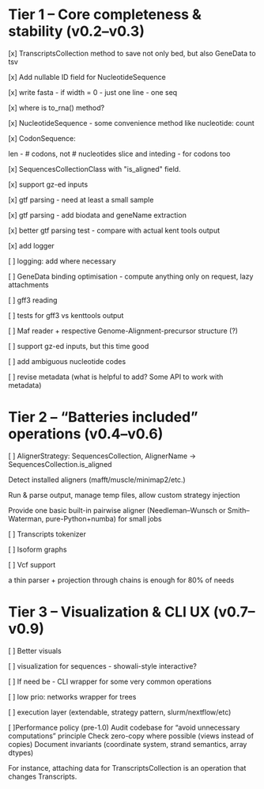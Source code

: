 # Tier 1 – Core completeness & stability (v0.2–v0.3)

[x] TranscriptsCollection method to save not only bed, but also GeneData to tsv

[x] Add nullable ID field for NucleotideSequence

[x] write fasta - if width = 0 - just one line - one seq

[x] where is to_rna() method?

[x] NucleotideSequence - some convenience method like nucleotide: count

[x] CodonSequence:

len - # codons, not # nucleotides
slice and inteding - for codons too

[x] SequencesCollectionClass with "is_aligned" field.

[x] support gz-ed inputs


[x] gtf parsing - need at least a small sample

[x] gtf parsing - add biodata and geneName extraction 

[x] better gtf parsing test - compare with actual kent tools output

[x] add logger

[ ] logging: add where necessary

[ ] GeneData binding optimisation - compute anything only on request, lazy attachments

[ ] gff3 reading

[ ] tests for gff3 vs kenttools output

[ ] Maf reader + respective Genome-Alignment-precursor structure (?)

[ ] support gz-ed inputs, but this time good

[ ] add ambiguous nucleotide codes

[ ] revise metadata (what is helpful to add? Some API to work with metadata)

# Tier 2 – “Batteries included” operations (v0.4–v0.6)

[ ] AlignerStrategy: SequencesCollection, AlignerName -> SequencesCollection.is_aligned

Detect installed aligners (mafft/muscle/minimap2/etc.)

Run & parse output, manage temp files, allow custom strategy injection

Provide one basic built-in pairwise aligner (Needleman–Wunsch or Smith–Waterman, pure-Python+numba) for small jobs

[ ] Transcripts tokenizer

[ ] Isoform graphs

[ ] Vcf support

a thin parser + projection through chains is enough for 80% of needs

# Tier 3 – Visualization & CLI UX (v0.7–v0.9)

[ ] Better visuals

[ ] visualization for sequences - showali-style interactive?

[ ] If need be - CLI wrapper for some very common operations

[ ] low prio: networks wrapper for trees

[ ] execution layer (extendable, strategy pattern, slurm/nextflow/etc)

[ ]Performance policy (pre-1.0)
Audit codebase for “avoid unnecessary computations” principle
Check zero-copy where possible (views instead of copies)
Document invariants (coordinate system, strand semantics, array dtypes)

For instance, attaching data for TranscriptsCollection is an operation that changes Transcripts.
